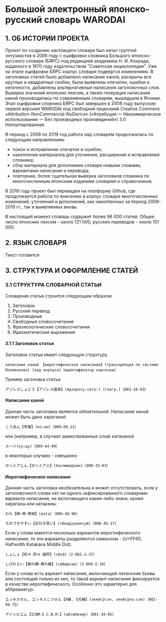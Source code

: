 # Большой электронный японско-русский словарь WARODAI

## 1. ОБ ИСТОРИИ ПРОЕКТА
Проект по созданию настоящего словаря был начат группой энтузиастов в 2006 году с оцифровки словника Большого японско-русского словаря (БЯРС) под редакцией академика Н. И. Конрада, изданного в 1970 году издательством "Советская энциклопедия". Уже на этапе оцифровки БЯРС корпус словаря подвергся изменениям. В заголовках статей было добавлено написание каной, раскрыты все круглые и квадратные скобки, были выявлены опечатки, ошибки и неточности, добавлены альтернативные написания заголовочных слов. Выверка значений японских лексем, а также генерация написания каной производилась по современным словарям, вышедшим в Японии. Этап оцифровки словника БЯРС был завершен в 2008 году выпуском первой версией WARODAI под свободной лицензией Creative Commons «Attribution-NonCommercial-NoDerivs» («Атрибуция — Некоммерческое использование — Без производных произведений») 3.0 Непортированная.

В период с 2008 по 2019 год работа над словарем продолжалась по следующим направлениям:
- поиск и исправление опечаток и ошибок;
- накопление материалов для уточнения, расширения и исправления словника;
- сбор материала для дополнения словаря новыми словами, вариантами написания и перевода;
- повторная, более тщательная выверка заголовков словника по многочисленным японским изданиям словарей и справочников.

В 2019 году проект был переведен на платформу Github, где продолжается работа по внесению в корпус словаря многочисленных изменений, уточнений и дополнений, как накопленных за период 2008-2019 гг., так и выявляемых вновь.

В настоящий момент словарь содержит более 96 000 статей. Общее число японских лексем - около 121 000, русских переводов - около 151 000.

## 2. ЯЗЫК СЛОВАРЯ
Текст готовится

## 3. СТРУКТУРА И ОФОРМЛЕНИЕ СТАТЕЙ

### 3.1 СТРУКТУРА СЛОВАРНОЙ СТАТЬИ
Словарная статья строится следующим образом:
1. Заголовок
2. Русский перевод
3. Производные
4. Свободные словосочетания
5. Фразеологические словосочетания
6. Идиоматические выражения

#### 3.1.1 Заголовок статьи
Заголовок статьи имеет следующую структуру

```написание каной 【иероглифическое написание】(транскрипция по системе Поливанова) [код корпуса]〔идентификатор карточки〕```

Пример заголовка статьи

```アゾレスしょとう【アゾレス諸島】(Адзорэсу-сёто:) [геогр.]〔002-16-83〕```

#### Написание каной
Данная часть заголовка является обязятельной. Написание каной может быть дано хараганой 

`こうあん【考案】(ко:ан)〔009-09-21〕`

или (например, в случаях заимствованных слов) катаканой

`スーツ(су:цу)〔009-44-99〕`

в некоторых случаях - смешанно 

`ボヘミアじん【ボヘミア人】(бохэмиадзин)〔009-33-63〕`

#### Иероглифическое написание
Данная часть заголовка необязательна и может отсутствовать, если у заголовочного слова нет ни одного зафиксированного словарями варианта написания, не включающего какие-либо знаки, кроме хираганы или катаканы.

`わた【綿･棉･草綿】(вата)〔009-48-96〕`

`ちかづきやすい【近付き易い】(тйкадзукиясуй)〔006-45-17〕`

Если у слова имеется несколько вариантов иероглифического написание, то эти варианты разделяются символом ･ (U+FF65, Halfwidth Katakana Middle Dot).

`しょしょ【処々･所々･諸所】(сёсё)〔2-061-2-37〕`

`しびれえい【痺れ鱏･痺れ鱝】(сибирээи)〔2-069-2-16〕`

Если у слова есть вариант написания, включающий латинские буквы или состоящий только из них, то такой вариант написания фиксируется в качестве иероглифического. Особенно это характерно для аббревиатур.

`エッキスせん, エッキスこうせん【X線, X光線】(эккйсўсэн, эккйсўко:сэн)〔002-99-75〕`

`アイシビエム【ICBM･I.C.B.M.】(айсибиэму)〔001-34-95〕`










